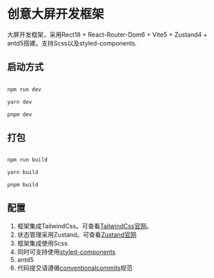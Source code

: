 # 创意大屏开发框架

大屏开发框架，采用Rect18 + React-Router-Dom6 + Vite5 + Zustand4 + antd5搭建。支持Scss以及styled-components.

## 启动方式

```javascript

npm run dev

yarn dev

pnpm dev

```

## 打包

```javascript

npm run build

yarn build

pnpm build

```

## 配置

1. 框架集成TailwindCss。可查看[TailwindCss官网](https://tailwindcss.com/docs/presets)。
2. 状态管理采用Zustand。可查看[Zustand官网](https://awesomedevin.github.io/zustand-vue/)
3. 框架集成使用Scss
4. 同时可支持使用[styled-components](https://styled-components.com/)
5. antd5
6. 代码提交请遵循[conventionalcommits](https://www.conventionalcommits.org/zh-hans/v1.0.0/)规范
